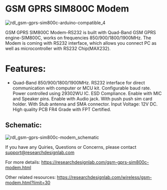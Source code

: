# GSM GPRS SIM800C Modem
![rdl_gsm-gprs-sim800c-arduino-compatible_4](https://user-images.githubusercontent.com/8509587/40360540-24ecd952-5de4-11e8-8cd6-177d5b47a199.jpg)

GSM GPRS SIM800C Modem-RS232 is built with Quad-Band GSM GPRS engine-SIM800C, works on frequencies 850/900/1800/1900MHz. The Modem is coming with RS232 interface, which allows you connect PC as well as microcontroller with RS232 Chip(MAX232). 

# Features:

* Quad-Band 850/900/1800/1900MHz.
RS232 interface for direct communication with computer or MCU kit.
Configurable baud rate.
Power controlled using 29302WU IC.
ESD Compliance.
Enable with MIC and Speaker pins.
Enable with Audio jack.
With push push sim card holder.
With Stub antenna and SMA connector.
Input Voltage: 12V DC.
High quality PCB FR4 Grade with FPT Certified.

## Schematic:

![rdl_gsm-gprs-sim800c-modem_schematic](https://user-images.githubusercontent.com/8509587/30511498-d0808e18-9af7-11e7-9657-741478d7a6a6.png)


If you have any Quiries, Questions or Concerns, please contact support@researchdesignlab.com

For more details: https://researchdesignlab.com/gsm-gprs-sim800c-modem.html

Other related resources: https://researchdesignlab.com/wireless/gsm-modem.html?limit=30
